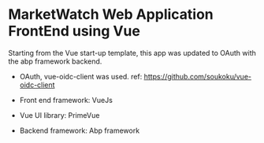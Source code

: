 # MarketWatch Web Application FrontEnd using Vue

Starting from the Vue start-up template, this app was updated to OAuth with the abp framework backend. 

- OAuth, vue-oidc-client was used. ref: https://github.com/soukoku/vue-oidc-client

- Front end framework: VueJs

- Vue UI library: PrimeVue

- Backend framework: Abp framework

